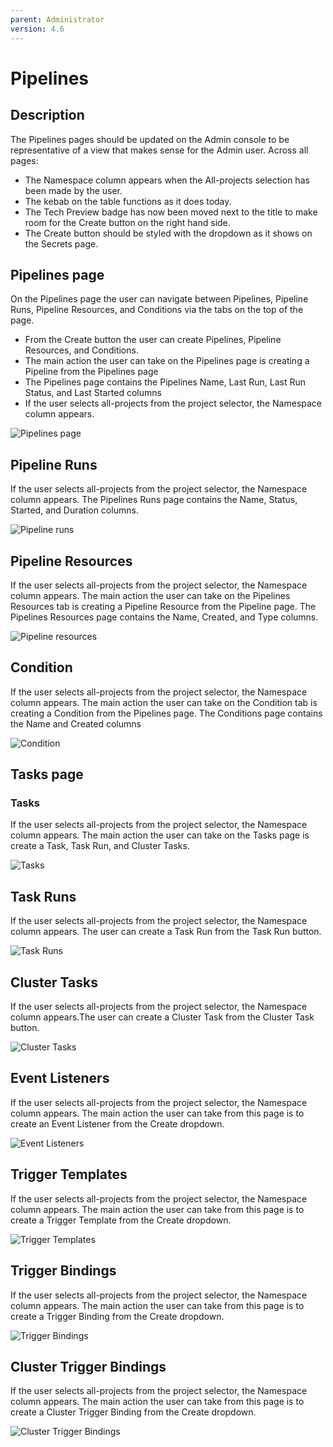 ```yaml
---
parent: Administrator
version: 4.6
---
```


# Pipelines

## Description
The Pipelines pages should be updated on the Admin console to be representative of a view that makes sense for the Admin user. Across all pages:
 - The Namespace column appears when the All-projects selection has been made by the user.
 - The kebab on the table functions as it does today.
 - The Tech Preview badge has now been moved next to the title to make room for the Create button on the  right hand side.
 - The Create button should be styled with the dropdown as it shows on the Secrets page.

## Pipelines page
On the Pipelines page the user can navigate between Pipelines, Pipeline Runs, Pipeline Resources, and Conditions via the tabs on the top of the page.
- From the Create button the user can create Pipelines, Pipeline Resources, and Conditions.
- The main action the user can take on the Pipelines page is creating a Pipeline from the Pipelines page
- The Pipelines page contains the Pipelines Name, Last Run, Last Run Status, and Last Started columns
- If the user selects all-projects from the project selector, the Namespace column appears.

![Pipelines page](img/1-pipelines.jpg)

## Pipeline Runs
If the user selects all-projects from the project selector, the Namespace column appears. The Pipelines Runs page contains the Name, Status, Started, and Duration columns.

![Pipeline runs](img/2-pipeline-runs.jpg)

## Pipeline Resources
If the user selects all-projects from the project selector, the Namespace column appears. The main action the user can take on the Pipelines Resources tab is creating a Pipeline Resource from the Pipeline page. The Pipelines Resources page contains the Name, Created, and Type columns.

![Pipeline resources](img/3-pipeline-resources.jpg)

## Condition
If the user selects all-projects from the project selector, the Namespace column appears. The main action the user can take on the Condition tab is creating a Condition from the Pipelines page. The Conditions page contains the Name and Created columns

![Condition](img/4-Condition.jpg)

## Tasks page

### Tasks
If the user selects all-projects from the project selector, the Namespace column appears. The main action the user can take on the Tasks page is create a Task, Task Run, and Cluster Tasks.

![Tasks](img/9-Tasks.jpg)

## Task Runs
If the user selects all-projects from the project selector, the Namespace column appears. The user can create a Task Run from the Task Run button.

![Task Runs](img/10-Task-Runs.jpg)

## Cluster Tasks
If the user selects all-projects from the project selector, the Namespace column appears.The user can create a Cluster Task from the Cluster Task button.

![Cluster Tasks](img/11-Cluster-Tasks.jpg)

## Event Listeners
If the user selects all-projects from the project selector, the Namespace column appears. The main action the user can take from this page is to create an Event Listener from the Create dropdown.

![Event Listeners](img/5-Event-Listeners.jpg)

## Trigger Templates
If the user selects all-projects from the project selector, the Namespace column appears. The main action the user can take from this page is to create a Trigger Template from the Create dropdown.

![Trigger Templates](img/6-Trigger-Templates.jpg)

## Trigger Bindings
If the user selects all-projects from the project selector, the Namespace column appears. The main action the user can take from this page is to create a Trigger Binding from the Create dropdown.

![Trigger Bindings](img/7-Trigger-Bindings.jpg)

## Cluster Trigger Bindings
If the user selects all-projects from the project selector, the Namespace column appears. The main action the user can take from this page is to create a Cluster Trigger Binding from the Create dropdown.

![Cluster Trigger Bindings](img/8-Cluster-Trigger-Bindings.jpg)
